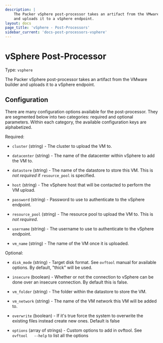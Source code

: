 ```yaml
---
description: |
    The Packer vSphere post-processor takes an artifact from the VMware builder
    and uploads it to a vSphere endpoint.
layout: docs
page_title: 'vSphere - Post-Processors'
sidebar_current: 'docs-post-processors-vsphere'
---
```


# vSphere Post-Processor

Type: `vsphere`

The Packer vSphere post-processor takes an artifact from the VMware builder and
uploads it to a vSphere endpoint.

## Configuration

There are many configuration options available for the post-processor. They are
segmented below into two categories: required and optional parameters. Within
each category, the available configuration keys are alphabetized.

Required:

-   `cluster` (string) - The cluster to upload the VM to.

-   `datacenter` (string) - The name of the datacenter within vSphere to add the
    VM to.

-   `datastore` (string) - The name of the datastore to store this VM. This is
    *not required* if `resource_pool` is specified.

-   `host` (string) - The vSphere host that will be contacted to perform the
    VM upload.

-   `password` (string) - Password to use to authenticate to the
    vSphere endpoint.

-   `resource_pool` (string) - The resource pool to upload the VM to. This is
    *not required*.

-   `username` (string) - The username to use to authenticate to the
    vSphere endpoint.

-   `vm_name` (string) - The name of the VM once it is uploaded.

Optional:

-   `disk_mode` (string) - Target disk format. See `ovftool` manual for
    available options. By default, "thick" will be used.

-   `insecure` (boolean) - Whether or not the connection to vSphere can be done
    over an insecure connection. By default this is false.

-   `vm_folder` (string) - The folder within the datastore to store the VM.

-   `vm_network` (string) - The name of the VM network this VM will be
    added to.

-   `overwrite` (boolean) - If it's true force the system to overwrite the
    existing files instead create new ones. Default is false

-   `options` (array of strings) - Custom options to add in ovftool. See `ovftool   --help` to list all the options
